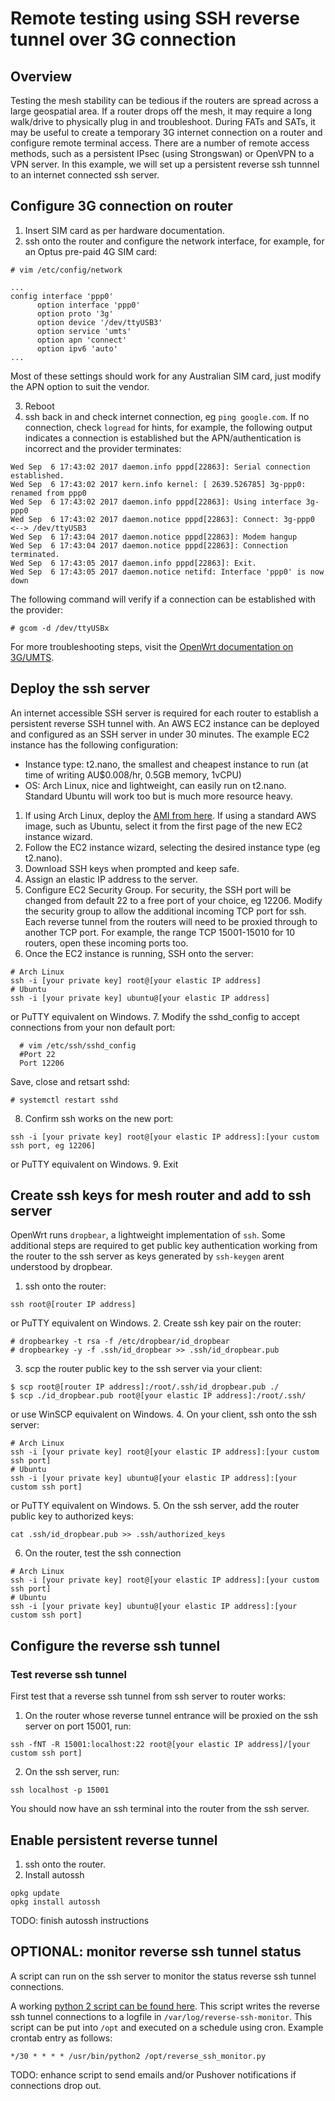 # Remote testing using SSH reverse tunnel over 3G connection

## Overview
Testing the mesh stability can be tedious if the routers are spread across a large geospatial area.
If a router drops off the mesh, it may require a long walk/drive to physically plug in and troubleshoot.
During FATs and SATs, it may be useful to create a temporary 3G internet connection on a router and configure remote terminal access.
There are a number of remote access methods, such as a persistent IPsec (using Strongswan) or OpenVPN to a VPN server.
In this example, we will set up a persistent reverse ssh tunnnel to an internet connected ssh server.

## Configure 3G connection on router
1. Insert SIM card as per hardware documentation.
2. ssh onto the router and configure the network interface, for example, for an Optus pre-paid 4G SIM card:

  ```
  # vim /etc/config/network
  
  ...
  config interface 'ppp0'
        option interface 'ppp0'
        option proto '3g'
        option device '/dev/ttyUSB3'
        option service 'umts'
        option apn 'connect'
        option ipv6 'auto'
  ...
  ```
  
Most of these settings should work for any Australian SIM card, just modify the APN option to suit the vendor.
  
3. Reboot
4. ssh back in and check internet connection, eg `ping google.com`. If no connection, check `logread` for hints, for example, the following output indicates a connection is established but the APN/authentication is incorrect and the provider terminates:

  ```
  Wed Sep  6 17:43:02 2017 daemon.info pppd[22863]: Serial connection established.
  Wed Sep  6 17:43:02 2017 kern.info kernel: [ 2639.526785] 3g-ppp0: renamed from ppp0
  Wed Sep  6 17:43:02 2017 daemon.info pppd[22863]: Using interface 3g-ppp0
  Wed Sep  6 17:43:02 2017 daemon.notice pppd[22863]: Connect: 3g-ppp0 <--> /dev/ttyUSB3
  Wed Sep  6 17:43:04 2017 daemon.notice pppd[22863]: Modem hangup
  Wed Sep  6 17:43:04 2017 daemon.notice pppd[22863]: Connection terminated.
  Wed Sep  6 17:43:05 2017 daemon.info pppd[22863]: Exit.
  Wed Sep  6 17:43:05 2017 daemon.notice netifd: Interface 'ppp0' is now down
  ```
  
  The following command will verify if a connection can be established with the provider:
  
  ```
  # gcom -d /dev/ttyUSBx
  ```
  
  For more troubleshooting steps, visit the [OpenWrt documentation on 3G/UMTS](https://wiki.openwrt.org/doc/recipes/3gdongle#debugging_signal_strength_issues).

## Deploy the ssh server
An internet accessible SSH server is required for each router to establish a persistent reverse SSH tunnel with. An AWS EC2 instance can be deployed and configured as an SSH server in under 30 minutes. The example EC2 instance has the following configuration:
- Instance type: t2.nano, the smallest and cheapest instance to run (at time of writing AU$0.008/hr, 0.5GB memory, 1vCPU)
- OS: Arch Linux, nice and lightweight, can easily run on t2.nano. Standard Ubuntu will work too but is much more resource heavy.

1. If using Arch Linux, deploy the [AMI from here](https://www.uplinklabs.net/projects/arch-linux-on-ec2/). If using a standard AWS image, such as Ubuntu, select it from the first page of the new EC2 instance wizard.
2. Follow the EC2 instance wizard, selecting the desired instance type (eg t2.nano).
3. Download SSH keys when prompted and keep safe.
4. Assign an elastic IP address to the server.
5. Configure EC2 Security Group. For security, the SSH port will be changed from default 22 to a free port of your choice, eg 12206. Modify the security group to allow the additional incoming TCP port for ssh. Each reverse tunnel from the routers will need to be proxied through to another TCP port. For example, the range TCP 15001-15010 for 10 routers, open these incoming ports too.
6. Once the EC2 instance is running, SSH onto the server:

  ```
  # Arch Linux
  ssh -i [your private key] root@[your elastic IP address]
  # Ubuntu
  ssh -i [your private key] ubuntu@[your elastic IP address]
  ```
  
  or PuTTY equivalent on Windows.
7. Modify the sshd_config to accept connections from your non default port:

```
  # vim /etc/ssh/sshd_config  
  #Port 22
  Port 12206
```

Save, close and retsart sshd:

```
# systemctl restart sshd
```

8. Confirm ssh works on the new port:

  ```
  ssh -i [your private key] root@[your elastic IP address]:[your custom ssh port, eg 12206]
  ```
  
  or PuTTY equivalent on Windows.
9. Exit

## Create ssh keys for mesh router and add to ssh server
OpenWrt runs `dropbear`, a lightweight implementation of `ssh`. Some additional steps are required to get public key authentication working from the router to the ssh server as keys generated by `ssh-keygen` arent understood by dropbear.

1. ssh onto the router:

  ```
  ssh root@[router IP address]
  ```
  
  or PuTTY equivalent on Windows.
2. Create ssh key pair on the router:
  ```
  # dropbearkey -t rsa -f /etc/dropbear/id_dropbear
  # dropbearkey -y -f .ssh/id_dropbear >> .ssh/id_dropbear.pub
  ```
3. scp the router public key to the ssh server via your client:
  ```
  $ scp root@[router IP address]:/root/.ssh/id_dropbear.pub ./
  $ scp ./id_dropbear.pub root@[your elastic IP address]:/root/.ssh/
  ```
  or use WinSCP equivalent on Windows.
4. On your client, ssh onto the ssh server:
  ```
  # Arch Linux
  ssh -i [your private key] root@[your elastic IP address]:[your custom ssh port]
  # Ubuntu
  ssh -i [your private key] ubuntu@[your elastic IP address]:[your custom ssh port]
  ```
  or PuTTY equivalent on Windows.
5. On the ssh server, add the router public key to authorized keys:
  ```
  cat .ssh/id_dropbear.pub >> .ssh/authorized_keys
  ```
6. On the router, test the ssh connection
  ```
  # Arch Linux
  ssh -i [your private key] root@[your elastic IP address]:[your custom ssh port]
  # Ubuntu
  ssh -i [your private key] ubuntu@[your elastic IP address]:[your custom ssh port]
  ```
  
## Configure the reverse ssh tunnel
  
### Test reverse ssh tunnel
First test that a reverse ssh tunnel from ssh server to router works:
1. On the router whose reverse tunnel entrance will be proxied on the ssh server on port 15001, run:

  ```
  ssh -fNT -R 15001:localhost:22 root@[your elastic IP address]/[your custom ssh port]
  ```

2.  On the ssh server, run:

  ```
  ssh localhost -p 15001
  ```

  You should now have an ssh terminal into the router from the ssh server.
  
## Enable persistent reverse tunnel

1. ssh onto the router.
2. Install autossh
  
  ```
  opkg update
  opkg install autossh
  ```
  
TODO: finish autossh instructions

## OPTIONAL: monitor reverse ssh tunnel status
A script can run on the ssh server to monitor the status reverse ssh tunnel connections. 

A working [python 2 script can be found here](https://github.com/SEBA-Smart-Services/smartnet/blob/master/batman_mesh_network/util/reverse_ssh_monitor.py). This script writes the reverse ssh tunnel connections to a logfile in `/var/log/reverse-ssh-monitor`. This script can be put into `/opt` and executed on a schedule using cron. Example crontab entry as follows:

```
*/30 * * * * /usr/bin/python2 /opt/reverse_ssh_monitor.py
```

TODO: enhance script to send emails and/or Pushover notifications if connections drop out.
